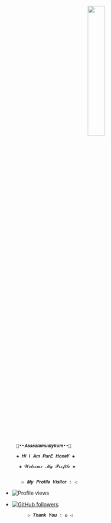 <p align="center">
  <img src="https://i.pinimg.com/originals/57/dd/7b/57dd7be982ce9049be3dc1ddacc100cb.gif" width="30%">

         🖤••𝑨𝒔𝒔𝒔𝒂𝒍𝒂𝒎𝒖𝒂𝒍𝒚𝒌𝒖𝒎••🖤
 
         ◈ 𝑯𝒊 𝑰 𝑨𝒎 𝑷𝒖𝒓𝑬 𝑯𝒐𝒏𝒆𝒀 ◈
 
          ◈ 𝓦𝓮𝓵𝓬𝓸𝓶𝓮 𝓜𝔂 𝓟𝓻𝓸𝓯𝓲𝓵𝓮 ◈


           ▷ 𝑴𝒚 𝑷𝒓𝒐𝒇𝒊𝒍𝒆 𝑽𝒊𝒔𝒊𝒕𝒐𝒓 : ◁
 
- ![Profile views](https://gpvc.arturio.dev/DoD-99)
- [![GitHub followers](https://img.shields.io/github/followers/DoD-99.svg?style=social&label=Follow&maxAge=0098900)](https://github.com/niloy0?tab=followers)
 

            ▷ 𝑻𝒉𝒂𝒏𝒌 𝒀𝒐𝒖 : ✿ ◁
